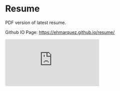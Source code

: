 # Resume
PDF version of latest resume.

Github IO Page: https://ehmarquez.github.io/resume/

![Alvin Resume](https://github.com/ehmarquez/resume/blob/master/Resume%20-%20Alvin%20Marquez%202019.pdf)
